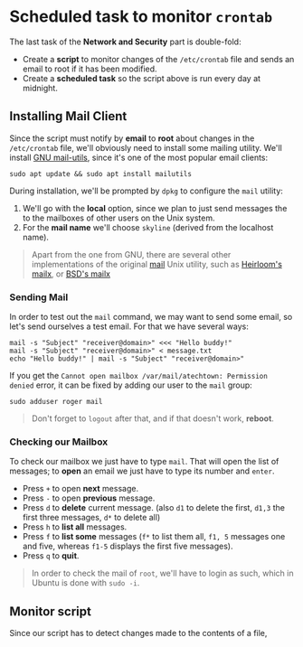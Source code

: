 # Scheduled task to monitor `crontab`
The last task of the **Network and Security** part is double-fold:

* Create a **script** to monitor changes of the `/etc/crontab` file and sends an email to root if it has been modified. 
* Create a **scheduled task** so the script above is run every day at midnight.

## Installing Mail Client
Since the script must notify by **email** to **root** about changes in the `/etc/crontab` file, we'll obviously need to install some mailing utility. We'll install [GNU mail-utils](https://mailutils.org/), since it's one of the most popular email clients:
```
sudo apt update && sudo apt install mailutils
```

During installation, we'll be prompted by `dpkg` to configure the `mail` utility:

1. We'll go with the **local** option, since we plan to just send messages the to the mailboxes of other users on the Unix system.
2. For the **mail name** we'll choose `skyline` (derived from the localhost name).

> Apart from the one from GNU, there are several other implementations of the original [mail](https://en.wikipedia.org/wiki/Mail_(Unix)) Unix utility, such as [Heirloom's mailx](http://heirloom.sourceforge.net/mailx.html), or [BSD's mailx](https://www.freebsd.org/cgi/man.cgi?query=mailx&manpath=SunOS+5.9)

### Sending Mail
In order to test out the `mail` command, we may want to send some email, so let's send ourselves a test email. For that we have several ways:
```
mail -s "Subject" "receiver@domain>" <<< "Hello buddy!"
mail -s "Subject" "receiver@domain>" < message.txt
echo "Hello buddy!" | mail -s "Subject" "receiver@domain>"
```

If you get the `Cannot open mailbox /var/mail/atechtown: Permission denied` error, it can be fixed by adding our user to the `mail` group:
```
sudo adduser roger mail
```

> Don't forget to `logout` after that, and if that doesn't work, **reboot**.

### Checking our Mailbox
To check our mailbox we just have to type `mail`. That will open the list of messages; to **open** an email we just have to type its number and `enter`.

* Press `+` to open **next** message.
* Press `-` to open **previous** message.
* Press `d` to **delete** current message. (also `d1` to delete the first, `d1,3` the first three messages, `d*` to delete all)
* Press `h` to **list all** messages.
* Press `f` to **list some** messages (`f*` to list them all, `f1, 5` messages one and five, whereas `f1-5` displays the first five messages).
* Press `q` to **quit**.

> In order to check the mail of `root`, we'll have to login as such, which in Ubuntu is done with `sudo -i`.

## Monitor script
Since our script has to detect changes made to the contents of a file, 